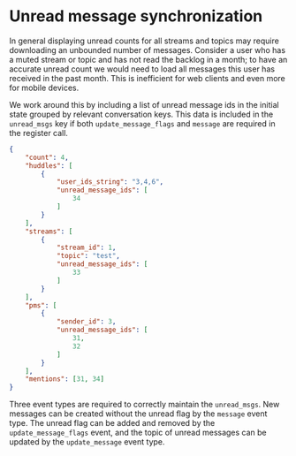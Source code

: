 # Unread message synchronization

In general displaying unread counts for all streams and topics may require
downloading an unbounded number of messages. Consider a user who has a muted
stream or topic and has not read the backlog in a month; to have an accurate
unread count we would need to load all messages this user has received in the
past month. This is inefficient for web clients and even more for mobile
devices.

We work around this by including a list of unread message ids in the initial
state grouped by relevant conversation keys. This data is included in the
`unread_msgs` key if both `update_message_flags` and `message` are required
in the register call.

```json
{
    "count": 4,
    "huddles": [
        {
            "user_ids_string": "3,4,6",
            "unread_message_ids": [
                34
            ]
        }
    ],
    "streams": [
        {
            "stream_id": 1,
            "topic": "test",
            "unread_message_ids": [
                33
            ]
        }
    ],
    "pms": [
        {
            "sender_id": 3,
            "unread_message_ids": [
                31,
                32
            ]
        }
    ],
    "mentions": [31, 34]
}
```

Three event types are required to correctly maintain the `unread_msgs`. New
messages can be created without the unread flag by the `message` event type.
The unread flag can be added and removed by the `update_message_flags` event,
and the topic of unread messages can be updated by the `update_message` event
type.
